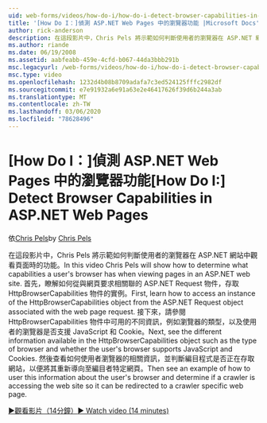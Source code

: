 ```yaml
---
uid: web-forms/videos/how-do-i/how-do-i-detect-browser-capabilities-in-aspnet-web-pages
title: '[How Do I：]偵測 ASP.NET Web Pages 中的瀏覽器功能 |Microsoft Docs'
author: rick-anderson
description: 在這段影片中，Chris Pels 將示範如何判斷使用者的瀏覽器在 ASP.NET 網站中觀看頁面時的功能。 首先，瞭解如何存取方式 。
ms.author: riande
ms.date: 06/19/2008
ms.assetid: aabfeabb-459e-4cfd-b067-44da3bbb291b
msc.legacyurl: /web-forms/videos/how-do-i/how-do-i-detect-browser-capabilities-in-aspnet-web-pages
msc.type: video
ms.openlocfilehash: 1232d4b08b8709adafa7c3ed524125fffc2982df
ms.sourcegitcommit: e7e91932a6e91a63e2e46417626f39d6b244a3ab
ms.translationtype: MT
ms.contentlocale: zh-TW
ms.lasthandoff: 03/06/2020
ms.locfileid: "78628496"
---
```

# <a name="how-do-i-detect-browser-capabilities-in-aspnet-web-pages"></a><span data-ttu-id="8df25-104">[How Do I：]偵測 ASP.NET Web Pages 中的瀏覽器功能</span><span class="sxs-lookup"><span data-stu-id="8df25-104">[How Do I:] Detect Browser Capabilities in ASP.NET Web Pages</span></span>

<span data-ttu-id="8df25-105">依[Chris Pels](https://twitter.com/chrispels)</span><span class="sxs-lookup"><span data-stu-id="8df25-105">by [Chris Pels](https://twitter.com/chrispels)</span></span>

<span data-ttu-id="8df25-106">在這段影片中，Chris Pels 將示範如何判斷使用者的瀏覽器在 ASP.NET 網站中觀看頁面時的功能。</span><span class="sxs-lookup"><span data-stu-id="8df25-106">In this video Chris Pels will show how to determine what capabilities a user's browser has when viewing pages in an ASP.NET web site.</span></span> <span data-ttu-id="8df25-107">首先，瞭解如何從與網頁要求相關聯的 ASP.NET Request 物件，存取 HttpBrowserCapabilities 物件的實例。</span><span class="sxs-lookup"><span data-stu-id="8df25-107">First, learn how to access an instance of the HttpBrowserCapabilities object from the ASP.NET Request object associated with the web page request.</span></span> <span data-ttu-id="8df25-108">接下來，請參閱 HttpBrowserCapabilities 物件中可用的不同資訊，例如瀏覽器的類型，以及使用者的瀏覽器是否支援 JavaScript 和 Cookie。</span><span class="sxs-lookup"><span data-stu-id="8df25-108">Next, see the different information available in the HttpBrowserCapabilities object such as the type of browser and whether the user's browser supports JavaScript and Cookies.</span></span> <span data-ttu-id="8df25-109">然後查看如何使用者瀏覽器的相關資訊，並判斷編目程式是否正在存取網站，以便將其重新導向至編目者特定網頁。</span><span class="sxs-lookup"><span data-stu-id="8df25-109">Then see an example of how to user this information about the user's browser and determine if a crawler is accessing the web site so it can be redirected to a crawler specific web page.</span></span>

[<span data-ttu-id="8df25-110">&#9654;觀看影片（14分鐘）</span><span class="sxs-lookup"><span data-stu-id="8df25-110">&#9654; Watch video (14 minutes)</span></span>](https://channel9.msdn.com/Blogs/ASP-NET-Site-Videos/how-do-i-detect-browser-capabilities-in-aspnet-web-pages)
